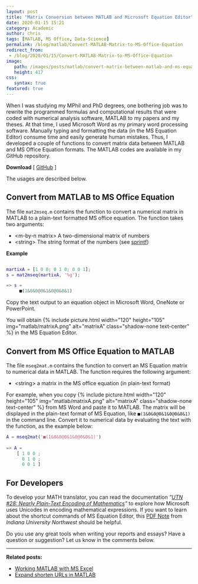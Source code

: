 ```yaml
---
layout: post
title: "Matrix Conversion between MATLAB and Microsoft Equation Editor"
date: 2020-01-15 15:21
category: Academic
author: chris
tags: [MATLAB, MS Office, Data-Science]
permalink: /blog/matlab/Convert-MATLAB-Matrix-to-MS-Office-Equation
redirect_from:
 - /blog/2020/01/15/Convert-MATLAB-Matrix-to-MS-Office-Equation
image: 
   path: /images/posts/matlab/convert-matrix-between-matlab-and-ms-equation.jpg
   height: 417
css:
   syntax: true
featured: true
---
```


When I was studying my MPhil and PhD degrees, one bothering job was to rewrite the programmed formulas and computational results that were coded with numerical analysis software, MATLAB to my papers and my theses. At that time, I used Microsoft Word as my primary word processing software. Manually typing and formatting the data (in the MS Equation Editor) consume time and easily generate human mistakes. Thus, I developed a couple of functions to convert matrix data between MATLAB and MS Office Equation formats. The MATLAB codes are available in my GitHub repository.

**Download** [ [GitHub](https://github.com/chriskyfung/matlab-matrix-to-ms-office-equation) ]

The usages are described below.

## Convert from MATLAB to MS Office Equation

The file `mat2mseq.m` contains the function to convert a numerical matrix in MATLAB to a plain-text formatted MS office equation. The function takes two arguments:

- \<m-by-n matrix\> A two-dimensional matrix of numbers
- \<string\> The string format of the numbers (see [sprintf](https://www.mathworks.com/help/matlab/ref/sprintf.html))

**Example** 

```matlab

martixA = [1 0 0; 0 1 0; 0 0 1];
s = mat2mseq(martixA, '%g');

=> s =
     ■(1&0&0@0&1&0@0&0&1)
```

Copy the text output to an equation object in Microsoft Word, OneNote or PowerPoint.

You will obtain {% include picture.html width="120" height="105" img="matlab/matrixA.png" alt="matrixA" class="shadow-none text-center" %} in the MS Equation Editor.

## Convert from MS Office Equation to MATLAB

The file `mseq2mat.m` contains the function to convert an MS Equation matrix to numerical data in MATLAB. The function requires the following argument:
- \<string\> a matrix in the MS office equation (in plain-text format)

For example, when you copy {% include picture.html width="120" height="105" img="matlab/matrixA.png" alt="matrixA" class="shadow-none text-center" %} from MS Word and paste it to MATLAB. The matrix will be displayed in the plain-text format of MS Equation, like `■(1&0&0@0&1&0@0&0&1)` in the command line. Convert it to numerical data by evaluating the text with the function, as the example below:

```matlab
A = mseq2mat('■(1&0&0@0&1&0@0&0&1)')
	
=> A = 
	[ 1 0 0 ; 
	  0 1 0 ; 
	  0 0 1 ] 
```

## For Developers
To develop your MATH translator, you can read the documentation _"[UTN #28: Nearly Plain-Text Encoding of Mathematics](https://www.unicode.org/notes/tn28/)"_ to explore how Microsoft uses Unicodes in encoding mathematical expressions. If you want to learn about the shortcut commands of MS Equation Editor, this [PDF Note](http://www.iun.edu/~mathiho/useful/Equation%20Editor%20Shortcut%20Commands.pdf) from _Indiana University Northwest_ should be helpful.

Do you use any great tools when writing your reports and essays? Have a question or suggestion? Let us know in the comments below.

* * *

**Related posts:**

- [Working MATLAB with MS Excel](/blog/matlab/Working-MATLAB-with-MS-Excel)
- [Expand shorten URLs in MATLAB](/blog/matlab/expand-twitter-short-url)